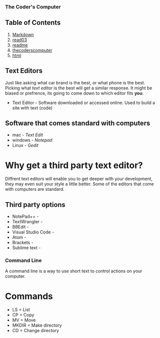 ### The Coder's Computer
## Table of Contents
1. [Markdown](markdown.md)
2. [read03](read03day2.md)
3. [readme](README.md)
4. [thecoderscomputer](thecoderscomputer.md)
5. [html](html.md)
## Text Editors

Just like asking what car brand is the best, or what phone is the best. 
Picking what *text editor* is the best will get a similar response. It might
be biased or prefrence, its going to come down to which editor fits **you**.

- Text Editor - Software downloaded or accessed online. Used to build a site with text (code)

## Software that comes standard with computers
- mac - *Text Edit*
- windows - *Notepad*
- Linux - *Gedit*

# Why get a third party text editor?
Diffrent text editors will enable you to get deeper with your development,
they may even suit your style a little better. Some of the editors that come with
computers are standard.

## Third party options
- NotePad++ -
- TextWrangler -
- BBEdit -
- Visual Studio Code -
- Atom -
- Brackets -
- Sublime text -

### Command Line
A command line is a way to use short text to control actions on your computer.

# Commands
- LS = List
- CP = Copy
- MV = Move
- MKDIR = Make directory
- CD = Change directory
